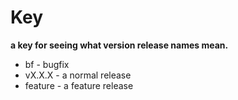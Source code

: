 # Key 
**a key for seeing what version release names mean.**

- bf - bugfix <br>
- vX.X.X - a normal release <br>
- feature - a feature release <br>
